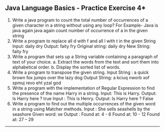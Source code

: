 **********Java Language Basics - Practice Exercise 4***********
----------------------------------------------------------------------------------------------------
1. Write a java program to count the total number of occurrences of a given character in a string
without using any loop?
For Example- Java is java again java again count number of occurrence of a in the given string
2. Write a program to replace all d with f and all l with t in the given String
Input: daily dry
Output: faity fry
Original string: daily dry
New String: faity fry
3. Write a program that sets up a String variable containing a paragraph of text of your choice.
a. Extract the words from the text and sort them into alphabetical order.
b. Display the sorted list of words.
4. Write a program to transpose the given string.
 Input String : a quick brown fox jumps over the lazy dog
 Output String: a kciuq nworb xof spmuj revo eht yzal god
5. Write a program with the implementation of Regular Expression to find the presence of the name
Harry in a string.
 Input: This is Harry.
 Output: Is Harry here ? true
 Input : This is Henry.
 Output: Is Harry here ? False
6. Write a program to find out the multiple occurrences of the given word in a string using Matcher
methods.
 Input : She sells seashells by the seashore
 Given word: se
 Output :
 Found at: 4 - 6
 Found at: 10 - 12
 Found at: 27 – 29
-------------------------------------------------------------------------------------------------------------------------------------
